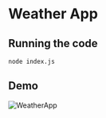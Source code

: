# Weather App

## Running the code
```
node index.js
```

## Demo
![WeatherApp](https://github.com/MateiMadalina/WeatherApp/assets/116349352/c96b38d7-4ed4-4f62-a9af-9bd576a2c0f8)




